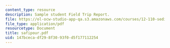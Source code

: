 ```yaml
---
content_type: resource
description: Sample student Field Trip Report.
file: https://ol-ocw-studio-app-qa.s3.amazonaws.com/courses/12-110-sedimentary-geology-spring-2007/147bcecadf298f3093f0d5f177112254_safipour.pdf
file_type: application/pdf
resourcetype: Document
title: safipour.pdf
uid: 147bceca-df29-8f30-93f0-d5f177112254
---
```

